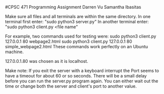 #CPSC 471 Programming Assignment 
Darren Vu
Samantha Ibasitas

Make sure all files and all terminals are within the same directory.
In one terminal first enter: "sudo python3 server.py"
In another terminal enter: "sudo python3 client.py <server host> <port number> <file name"
  
For example, two commands used for testing were:
sudo python3 client.py 127.0.0.1 80 webpage2.html
sudo python3 client.py 127.0.0.1 80 simple_webpage2.html
These commands work perfectly on an Ubuntu machine.
  
 127.0.0.1.80 was chosen as it is localhost.
 
 Make note: If you exit the server with a keyboard interrupt the Port seems to have a timeout for about 60 or so seconds. There will be a small delay before you can run the server.py program again. You can either wait out the time or change both the server and client's port to another value.
